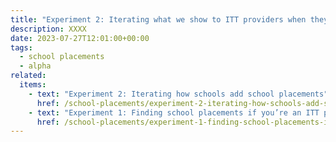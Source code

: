 ```yaml
---
title: "Experiment 2: Iterating what we show to ITT providers when they search for school placements"
description: XXXX
date: 2023-07-27T12:01:00+00:00
tags:
  - school placements
  - alpha
related:
  items:
    - text: "Experiment 2: Iterating how schools add school placements"
      href: /school-placements/experiment-2-iterating-how-schools-add-school-placements/
    - text: "Experiment 1: Finding school placements if you’re an ITT provider"
      href: /school-placements/experiment-1-finding-school-placements-if-youre-a-provider/
---
```

